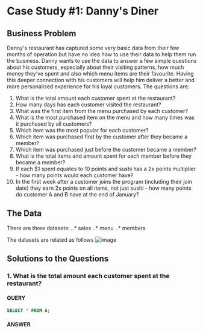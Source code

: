 # Case Study #1: Danny's Diner

## Business Problem
Danny's restaurant has captured some very basic data from their few months of operation but have no idea how to use their data to help them run the business. Danny wants to use the data to answer a few simple questions about his customers, especially about their visiting patterns, how much money they’ve spent and also which menu items are their favourite. Having this deeper connection with his customers will help him deliver a better and more personalised experience for his loyal customers.
The questions are:
1. What is the total amount each customer spent at the restaurant?
2. How many days has each customer visited the restaurant?
3. What was the first item from the menu purchased by each customer?
4. What is the most purchased item on the menu and how many times was it purchased by all customers?
5. Which item was the most popular for each customer?
6. Which item was purchased first by the customer after they became a member?
7. Which item was purchased just before the customer became a member?
8. What is the total items and amount spent for each member before they became a member?
9. If each $1 spent equates to 10 points and sushi has a 2x points multiplier - how many points would each customer have?
10. In the first week after a customer joins the program (including their join date) they earn 2x points on all items, not just sushi - how many points do customer A and B have at the end of January?

## The Data
There are three datasets:
..* sales
..* menu
..* members

The datasets are related as follows
![image](https://github.com/LightIndustries/8_Week_SQL_Challenge/assets/52246820/324d2f38-3235-4cff-a1cd-3cc4bc78546d)

## Solutions to the Questions
### 1. What is the total amount each customer spent at the restaurant?
#### QUERY
```SQL
SELECT * FROM A;
```
#### ANSWER
